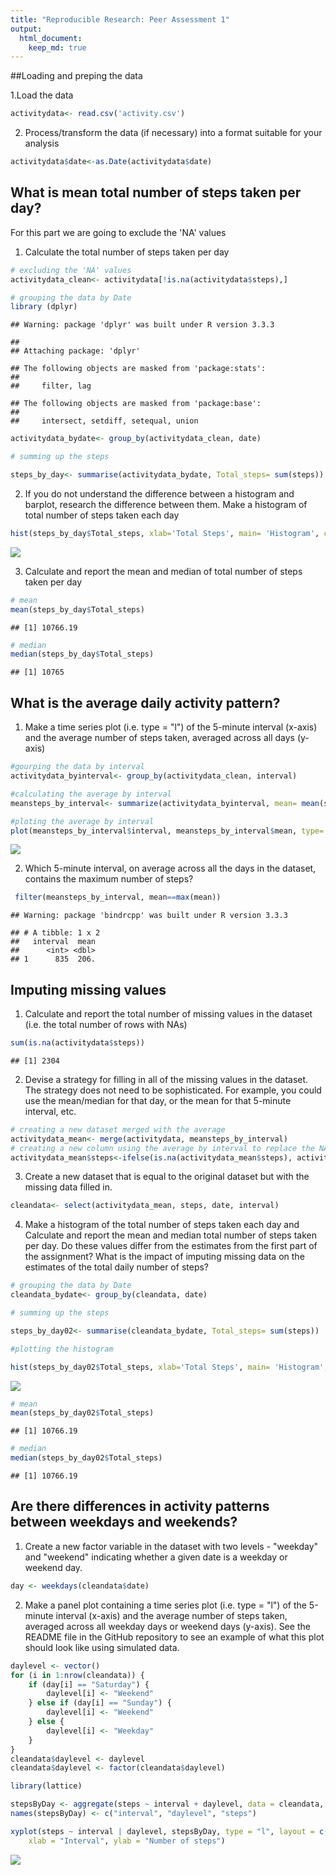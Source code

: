 ```yaml
---
title: "Reproducible Research: Peer Assessment 1"
output: 
  html_document:
    keep_md: true
---
```


##Loading and preping the data

1.Load the data


```r
activitydata<- read.csv('activity.csv')
```

2. Process/transform the data (if necessary) into a format suitable for your analysis


```r
activitydata$date<-as.Date(activitydata$date)
```


## What is mean total number of steps taken per day?
For this part we are going to exclude the 'NA' values

1. Calculate the total number of steps taken per day


```r
# excluding the 'NA' values
activitydata_clean<- activitydata[!is.na(activitydata$steps),]

# grouping the data by Date
library (dplyr)
```

```
## Warning: package 'dplyr' was built under R version 3.3.3
```

```
## 
## Attaching package: 'dplyr'
```

```
## The following objects are masked from 'package:stats':
## 
##     filter, lag
```

```
## The following objects are masked from 'package:base':
## 
##     intersect, setdiff, setequal, union
```

```r
activitydata_bydate<- group_by(activitydata_clean, date)

# summing up the steps

steps_by_day<- summarise(activitydata_bydate, Total_steps= sum(steps))
```

2. If you do not understand the difference between a histogram and barplot, research the difference between them. Make a histogram of total number of steps taken each day


```r
hist(steps_by_day$Total_steps, xlab='Total Steps', main= 'Histogram', col="pink")
```

![](PA1_template_files/figure-html/unnamed-chunk-4-1.png)<!-- -->

3. Calculate and report the mean and median of total number of steps taken per day


```r
# mean
mean(steps_by_day$Total_steps)
```

```
## [1] 10766.19
```

```r
# median
median(steps_by_day$Total_steps)
```

```
## [1] 10765
```


## What is the average daily activity pattern?

1. Make a time series plot (i.e. type = "l") of the 5-minute interval (x-axis) and the average number of steps taken, averaged across all days (y-axis)


```r
#gourping the data by interval
activitydata_byinterval<- group_by(activitydata_clean, interval)

#calculating the average by interval
meansteps_by_interval<- summarize(activitydata_byinterval, mean= mean(steps))

#ploting the average by interval
plot(meansteps_by_interval$interval, meansteps_by_interval$mean, type= "l", xlab = "Interval", main="Average of Steps", col="blue")
```

![](PA1_template_files/figure-html/unnamed-chunk-6-1.png)<!-- -->

2. Which 5-minute interval, on average across all the days in the dataset, contains the maximum number of steps?


```r
 filter(meansteps_by_interval, mean==max(mean))
```

```
## Warning: package 'bindrcpp' was built under R version 3.3.3
```

```
## # A tibble: 1 x 2
##   interval  mean
##      <int> <dbl>
## 1      835  206.
```


## Imputing missing values

1. Calculate and report the total number of missing values in the dataset (i.e. the total number of rows with NAs)


```r
sum(is.na(activitydata$steps))
```

```
## [1] 2304
```

2. Devise a strategy for filling in all of the missing values in the dataset. The strategy does not need to be sophisticated. For example, you could use the mean/median for that day, or the mean for that 5-minute interval, etc.


```r
# creating a new dataset merged with the average
activitydata_mean<- merge(activitydata, meansteps_by_interval)
# creating a new column using the average by interval to replace the NAs
activitydata_mean$steps<-ifelse(is.na(activitydata_mean$steps), activitydata_mean$mean, activitydata_mean$steps)
```

3. Create a new dataset that is equal to the original dataset but with the missing data filled in.


```r
cleandata<- select(activitydata_mean, steps, date, interval)
```

4. Make a histogram of the total number of steps taken each day and Calculate and report the mean and median total number of steps taken per day. Do these values differ from the estimates from the first part of the assignment? What is the impact of imputing missing data on the estimates of the total daily number of steps?


```r
# grouping the data by Date
cleandata_bydate<- group_by(cleandata, date)

# summing up the steps

steps_by_day02<- summarise(cleandata_bydate, Total_steps= sum(steps))

#plotting the histogram

hist(steps_by_day02$Total_steps, xlab='Total Steps', main= 'Histogram', col="pink")
```

![](PA1_template_files/figure-html/unnamed-chunk-11-1.png)<!-- -->

```r
# mean
mean(steps_by_day02$Total_steps)
```

```
## [1] 10766.19
```

```r
# median
median(steps_by_day02$Total_steps)
```

```
## [1] 10766.19
```

## Are there differences in activity patterns between weekdays and weekends?

1. Create a new factor variable in the dataset with two levels - "weekday" and "weekend" indicating whether a given date is a weekday or weekend day.


```r
day <- weekdays(cleandata$date)
```

2. Make a panel plot containing a time series plot (i.e. type = "l") of the 5-minute interval (x-axis) and the average number of steps taken, averaged across all weekday days or weekend days (y-axis). See the README file in the GitHub repository to see an example of what this plot should look like using simulated data.


```r
daylevel <- vector()
for (i in 1:nrow(cleandata)) {
    if (day[i] == "Saturday") {
        daylevel[i] <- "Weekend"
    } else if (day[i] == "Sunday") {
        daylevel[i] <- "Weekend"
    } else {
        daylevel[i] <- "Weekday"
    }
}
cleandata$daylevel <- daylevel
cleandata$daylevel <- factor(cleandata$daylevel)

library(lattice)

stepsByDay <- aggregate(steps ~ interval + daylevel, data = cleandata, mean)
names(stepsByDay) <- c("interval", "daylevel", "steps")

xyplot(steps ~ interval | daylevel, stepsByDay, type = "l", layout = c(1, 2), 
    xlab = "Interval", ylab = "Number of steps")
```

![](PA1_template_files/figure-html/unnamed-chunk-13-1.png)<!-- -->
